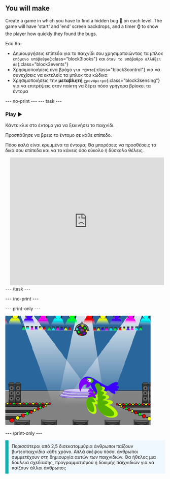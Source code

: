 ## You will make

Create a game in which you have to find a hidden bug 🐞 on each level. The game will have 'start' and 'end' screen backdrops, and a timer ⌚ to show the player how quickly they found the bugs.

Εσύ θα:
+ Δημιουργήσεις επίπεδα για το παιχνίδι σου χρησιμοποιώντας τα μπλοκ `επόμενο υπόβαθρο`{:class="block3looks"} και `όταν το υπόβαθρο αλλάξει σε`{:class="block3events"}
+ Χρησιμοποιήσεις ένα βρόχο `για πάντα`{:class="block3control"} για να συνεχίσεις να εκτελείς τα μπλοκ του κώδικα
+ Χρησιμοποιήσεις την **μεταβλητή** `χρονόμετρο`{:class="block3sensing"} για να επιτρέψεις στον παίκτη να ξέρει πόσο γρήγορα βρίσκει τα έντομα

--- no-print --- --- task ---
### Play ▶️
<div style="display: flex; flex-wrap: wrap">
<div style="flex-basis: 200px; flex-grow: 1">  
Κάντε κλικ στο έντομο για να ξεκινήσει το παιχνίδι.

Προσπάθησε να βρεις το έντομο σε κάθε επίπεδο.

Πόσο καλά είναι κρυμμένα τα έντομα; Θα μπορέσεις να προσθέσεις τα δικά σου επίπεδα και να το κάνεις όσο εύκολο ή δύσκολο θέλεις.

</div>
<div class="scratch-preview" style="margin-left: 15px;">
  <iframe allowtransparency="true" width="485" height="402" src="https://scratch.mit.edu/projects/embed/486719939/?autostart=false" frameborder="0"></iframe>
</div>
</div>
--- /task ---

--- /no-print ---

--- print-only ---

![Το ολοκληρωμένο έργο.](images/showcase_static.png)

--- /print-only ---

<p style="border-left: solid; border-width:10px; border-color: #0faeb0; background-color: aliceblue; padding: 10px;">
Περισσότεροι από 2,5 δισεκατομμύρια άνθρωποι παίζουν βιντεοπαιχνίδια κάθε χρόνο. Απλά σκέψου πόσοι άνθρωποι συμμετέχουν στη δημιουργία αυτών των παιχνιδιών. Θα ήθελες μια δουλειά σχεδίασης, προγραμματισμού ή δοκιμής παιχνιδιών για να παίζουν άλλοι άνθρωποι; 
</p>

